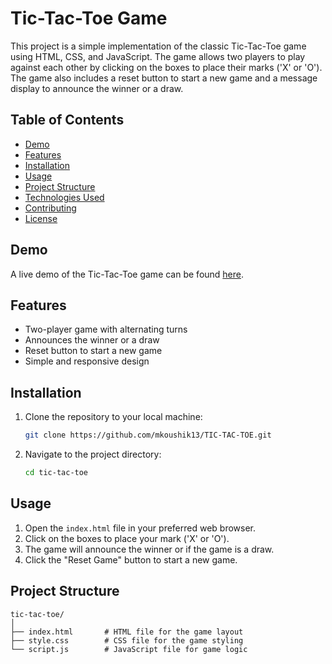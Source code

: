 # Tic-Tac-Toe Game

This project is a simple implementation of the classic Tic-Tac-Toe game using HTML, CSS, and JavaScript. The game allows two players to play against each other by clicking on the boxes to place their marks ('X' or 'O'). The game also includes a reset button to start a new game and a message display to announce the winner or a draw.

## Table of Contents

- [Demo](#demo)
- [Features](#features)
- [Installation](#installation)
- [Usage](#usage)
- [Project Structure](#project-structure)
- [Technologies Used](#technologies-used)
- [Contributing](#contributing)
- [License](#license)

## Demo

A live demo of the Tic-Tac-Toe game can be found [here](#).

## Features

- Two-player game with alternating turns
- Announces the winner or a draw
- Reset button to start a new game
- Simple and responsive design

## Installation

1. Clone the repository to your local machine:

    ```sh
    git clone https://github.com/mkoushik13/TIC-TAC-TOE.git
    ```

2. Navigate to the project directory:

    ```sh
    cd tic-tac-toe
    ```

## Usage

1. Open the `index.html` file in your preferred web browser.
2. Click on the boxes to place your mark ('X' or 'O').
3. The game will announce the winner or if the game is a draw.
4. Click the "Reset Game" button to start a new game.

## Project Structure

```plaintext
tic-tac-toe/
│
├── index.html       # HTML file for the game layout
├── style.css        # CSS file for the game styling
└── script.js        # JavaScript file for game logic
